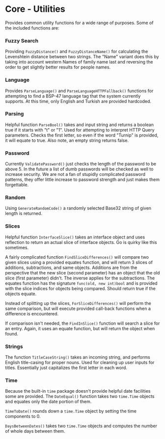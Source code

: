 # Core - Utilities

Provides common utility functions for a wide range of purposes. Some of the included functions are:

### Fuzzy Search

Providing `FuzzyDistance()` and `FuzzyDistanceName()` for calculating the Levenshtein distance between two strings. The "Name" variant does this by taking into account western Names of family name last and reversing the order to get slightly better results for people names.

### Language

Provides `ParseLanguage()` and `ParseLanguageHTTPFallback()` functions for attempting to find a BSP-47 language tag that the system currently supports. At this time, only English and Turkish are provided hardcoded.

### Parsing

Helpful function `ParseBool()` takes and input string and returns a boolean true if it starts with "t" or "1". Used for attempting to interpret HTTP Query parameters. Checks the first letter, so even if the word "Turnip" is provided, it will equate to true. Also note, an empty string returns false.

### Password

Currently `ValidatePassword()` just checks the length of the password to be above 5. In the future a list of dumb passwords will be checked as well to increase security. We are not a fan of stupidly complicated password patterns, they offer little increase to password strength and just makes them forgettable. 

### Random

Using `GenerateRandomCode()` a randomly selected Base32 string of given length is returned.

### Slices

Helpful function `InterfaceSlice()` takes an interface object and uses reflection to return an actual slice of interface objects. Go is quirky like this sometimes.

A fairly complicated function `FindSliceDifferences()` will compare two given slices using a provided equates function, and will return 3 slices of additions, subtractions, and same objects. Additions are from the perspective that the new slice (second parameter)  has an object that the old slice (first parameter) didn't. The inverse applies for the subtractions. The equates function has the signature `func(old, new int)bool` and is provided with the slice indices for objects being compared. Should return true if the objects equate.

Instead of splitting up the slices, `ForSliceDifferences()` will perform the same comparison, but will execute provided call-back functions when a difference is encountered.

If comparison isn't needed, the `FindInSlice()` function will search a slice for an entry. Again, it uses an equate function, but will return the object when found.

### Strings

The function `TitleCaseString()` takes an incoming string, and performs English title-casing for proper nouns. Used for cleaning up user inputs for titles. Essentially just capitalizes the first letter in each word.

### Time

Because the built-in `time` package doesn't provide helpful date facilities some are provided. The `DateEqual()` function takes two `time.Time` objects and equates only the date portion of them.

`TimeToDate()` rounds down a `time.Time` object by setting the time components to 0.

`DaysBetweenDates()` takes two `time.Time` objects and computes the number of whole days between them.